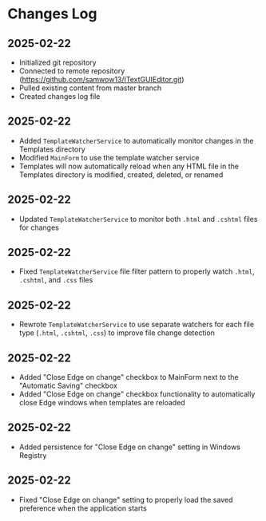 # Changes Log

## 2025-02-22
- Initialized git repository
- Connected to remote repository (https://github.com/samwow13/ITextGUIEditor.git)
- Pulled existing content from master branch
- Created changes log file

## 2025-02-22
- Added `TemplateWatcherService` to automatically monitor changes in the Templates directory
- Modified `MainForm` to use the template watcher service
- Templates will now automatically reload when any HTML file in the Templates directory is modified, created, deleted, or renamed

## 2025-02-22
- Updated `TemplateWatcherService` to monitor both `.html` and `.cshtml` files for changes

## 2025-02-22
- Fixed `TemplateWatcherService` file filter pattern to properly watch `.html`, `.cshtml`, and `.css` files

## 2025-02-22
- Rewrote `TemplateWatcherService` to use separate watchers for each file type (`.html`, `.cshtml`, `.css`) to improve file change detection

## 2025-02-22
- Added "Close Edge on change" checkbox to MainForm next to the "Automatic Saving" checkbox
- Added "Close Edge on change" checkbox functionality to automatically close Edge windows when templates are reloaded

## 2025-02-22
- Added persistence for "Close Edge on change" setting in Windows Registry

## 2025-02-22
- Fixed "Close Edge on change" setting to properly load the saved preference when the application starts
